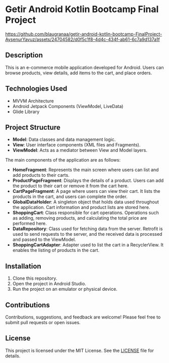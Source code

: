 # Getir Android Kotlin Bootcamp Final Project


https://github.com/blaugranaa/getir-android-kotlin-bootcamp-FinalProject-AysenurYavuz/assets/24704582/d0f5c1f8-4d4c-434f-ab61-6c7a9d137a1f


## Description

This is an e-commerce mobile application developed for Android. Users can browse products, view details, add items to the cart, and place orders.

## Technologies Used

- MVVM Architecture
- Android Jetpack Components (ViewModel, LiveData)
- Glide Library

## Project Structure

- **Model**: Data classes and data management logic.
- **View**: User interface components (XML files and Fragments).
- **ViewModel**: Acts as a mediator between View and Model layers.

The main components of the application are as follows:

- **HomeFragment**: Represents the main screen where users can list and add products to their carts.
- **ProductPageFragment**: Displays the details of a product. Users can add the product to their cart or remove it from the cart here.
- **CartPageFragment**: A page where users can view their cart. It lists the products in the cart, and users can complete the order.
- **GlobalDataHolder**: A singleton object that holds data used throughout the application. Cart information and product lists are stored here.
- **ShoppingCart**: Class responsible for cart operations. Operations such as adding, removing products, and calculating the total price are performed here.
- **DataRepository**: Class used for fetching data from the server. Retrofit is used to send requests to the server, and the received data is processed and passed to the ViewModel.
- **ShoppingCartAdapter**: Adapter used to list the cart in a RecyclerView. It enables the listing of products in the cart.


## Installation

1. Clone this repository.
2. Open the project in Android Studio.
3. Run the project on an emulator or physical device.

## Contributions

Contributions, suggestions, and feedback are welcome! Please feel free to submit pull requests or open issues.

## License

This project is licensed under the MIT License. See the [LICENSE](LICENSE) file for details.


